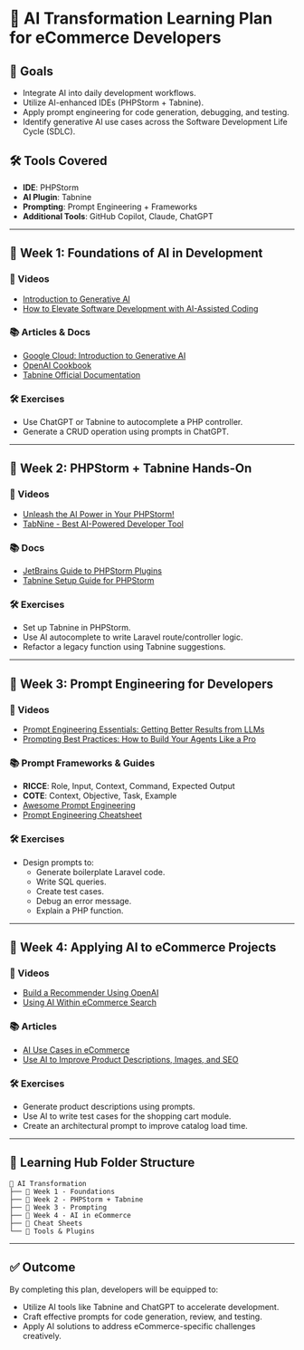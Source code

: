 
# 🧠 AI Transformation Learning Plan for eCommerce Developers

## 🧭 Goals
- Integrate AI into daily development workflows.
- Utilize AI-enhanced IDEs (PHPStorm + Tabnine).
- Apply prompt engineering for code generation, debugging, and testing.
- Identify generative AI use cases across the Software Development Life Cycle (SDLC).

## 🛠️ Tools Covered
- **IDE**: PHPStorm
- **AI Plugin**: Tabnine
- **Prompting**: Prompt Engineering + Frameworks
- **Additional Tools**: GitHub Copilot, Claude, ChatGPT

---

## 📅 Week 1: Foundations of AI in Development

### 🎥 Videos
- [Introduction to Generative AI](https://www.youtube.com/watch?v=G2fqAlgmoPo)
- [How to Elevate Software Development with AI-Assisted Coding](https://www.youtube.com/watch?v=S2GqQ4gJAH0)

### 📚 Articles & Docs
- [Google Cloud: Introduction to Generative AI](https://cloud.google.com/learn/what-is-generative-ai)
- [OpenAI Cookbook](https://github.com/openai/openai-cookbook)
- [Tabnine Official Documentation](https://www.tabnine.com/docs)

### 🛠️ Exercises
- Use ChatGPT or Tabnine to autocomplete a PHP controller.
- Generate a CRUD operation using prompts in ChatGPT.

---

## 📅 Week 2: PHPStorm + Tabnine Hands-On

### 🎥 Videos
- [Unleash the AI Power in Your PHPStorm!](https://www.youtube.com/watch?v=NqRo7Px9yV0)
- [TabNine - Best AI-Powered Developer Tool](https://www.youtube.com/watch?v=lpdzv5hWs0)

### 📚 Docs
- [JetBrains Guide to PHPStorm Plugins](https://plugins.jetbrains.com/plugin/12798-tabnine-ai-autocomplete)
- [Tabnine Setup Guide for PHPStorm](https://www.tabnine.com/install/phpstorm)

### 🛠️ Exercises
- Set up Tabnine in PHPStorm.
- Use AI autocomplete to write Laravel route/controller logic.
- Refactor a legacy function using Tabnine suggestions.

---

## 📅 Week 3: Prompt Engineering for Developers

### 🎥 Videos
- [Prompt Engineering Essentials: Getting Better Results from LLMs](https://www.youtube.com/watch?v=LAF-lACf2QY)
- [Prompting Best Practices: How to Build Your Agents Like a Pro](https://www.youtube.com/watch?v=O8t1G0cPGHQ)

### 📚 Prompt Frameworks & Guides
- **RICCE**: Role, Input, Context, Command, Expected Output
- **COTE**: Context, Objective, Task, Example
- [Awesome Prompt Engineering](https://github.com/dair-ai/Prompt-Engineering-Guide)
- [Prompt Engineering Cheatsheet](https://github.com/steven2358/prompt-engineering)

### 🛠️ Exercises
- Design prompts to:
  - Generate boilerplate Laravel code.
  - Write SQL queries.
  - Create test cases.
  - Debug an error message.
  - Explain a PHP function.

---

## 📅 Week 4: Applying AI to eCommerce Projects

### 🎥 Videos
- [Build a Recommender Using OpenAI](https://www.youtube.com/watch?v=3dUL6pEmWmQ)
- [Using AI Within eCommerce Search](https://www.youtube.com/watch?v=zAOG-HPSkNU)

### 📚 Articles
- [AI Use Cases in eCommerce](https://www.shopify.com/enterprise/artificial-intelligence-in-ecommerce)
- [Use AI to Improve Product Descriptions, Images, and SEO](https://zapier.com/blog/ai-ecommerce-tools/)

### 🛠️ Exercises
- Generate product descriptions using prompts.
- Use AI to write test cases for the shopping cart module.
- Create an architectural prompt to improve catalog load time.

---

## 📁 Learning Hub Folder Structure

```
📂 AI Transformation
├── 📁 Week 1 - Foundations
├── 📁 Week 2 - PHPStorm + Tabnine
├── 📁 Week 3 - Prompting
├── 📁 Week 4 - AI in eCommerce
├── 📁 Cheat Sheets
└── 📁 Tools & Plugins
```

---

## ✅ Outcome

By completing this plan, developers will be equipped to:
- Utilize AI tools like Tabnine and ChatGPT to accelerate development.
- Craft effective prompts for code generation, review, and testing.
- Apply AI solutions to address eCommerce-specific challenges creatively.
